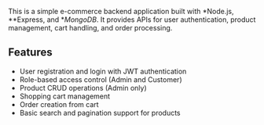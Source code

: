 This is a simple e-commerce backend application built with *Node.js, **Express, and **MongoDB*. 
It provides APIs for user authentication, product management, cart handling, and order processing.

## Features

- User registration and login with JWT authentication
- Role-based access control (Admin and Customer)
- Product CRUD operations (Admin only)
- Shopping cart management
- Order creation from cart
- Basic search and pagination support for products
